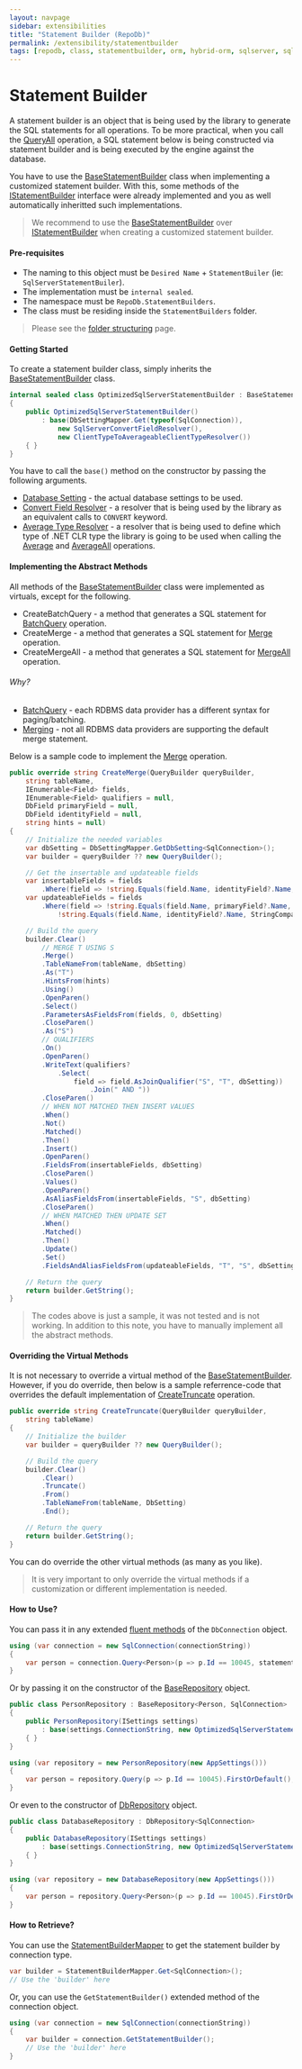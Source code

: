 ```yaml
---
layout: navpage
sidebar: extensibilities
title: "Statement Builder (RepoDb)"
permalink: /extensibility/statementbuilder
tags: [repodb, class, statementbuilder, orm, hybrid-orm, sqlserver, sqlite, mysql, postgresql]
---
```


# Statement Builder

A statement builder is an object that is being used by the library to generate the SQL statements for all operations. To be more practical, when you call the [QueryAll](/operation/queryall) operation, a SQL statement below is being constructed via statement builder and is being executed by the engine against the database.

You have to use the [BaseStatementBuilder](/class/basestatementbuilder) class when implementing a customized statement builder. With this, some methods of the [IStatementBuilder](/interface/istatementbuilder) interface were already implemented and you as well automatically inheritted such implementations.

> We recommend to use the [BaseStatementBuilder](/class/basestatementbuilder) over [IStatementBuilder](/interface/istatementbuilder) when creating a customized statement builder.

#### Pre-requisites

- The naming to this object must be `Desired Name` + `StatementBuiler` (ie: `SqlServerStatementBuiler`).
- The implementation must be `internal sealed`.
- The namespace must be `RepoDb.StatementBuilders`.
- The class must be residing inside the `StatementBuilders` folder.

> Please see the [folder structuring](/extensibility/folderstructuring) page.

#### Getting Started

To create a statement builder class, simply inherits the [BaseStatementBuilder](/class/basestatementbuilder) class.

```csharp
internal sealed class OptimizedSqlServerStatementBuilder : BaseStatementBuilder
{
    public OptimizedSqlServerStatementBuilder()
        : base(DbSettingMapper.Get(typeof(SqlConnection)),
            new SqlServerConvertFieldResolver(),
            new ClientTypeToAverageableClientTypeResolver())
    { }
}
```

You have to call the `base()` method on the constructor by passing the following arguments.

- [Database Setting](/extensibility/databasesetting) - the actual database settings to be used.
- [Convert Field Resolver](/extensibility/convertfieldresolver) - a resolver that is being used by the library as an equivalent calls to `CONVERT` keyword.
- [Average Type Resolver](/extensibility/averagetyperesolver) - a resolver that is being used to define which type of .NET CLR type the library is going to be used when calling the [Average](/operation/average) and [AverageAll](/operation/averageall) operations.

#### Implementing the Abstract Methods

All methods of the [BaseStatementBuilder](/class/basestatementbuilder) class were implemented as virtuals, except for the following.

- CreateBatchQuery - a method that generates a SQL statement for [BatchQuery](/operation/batchquery) operation.
- CreateMerge - a method that generates a SQL statement for [Merge](/operation/merge) operation.
- CreateMergeAll - a method that generates a SQL statement for [MergeAll](/operation/mergeall) operation.

###### Why?

- [BatchQuery](/operation/batchquery) - each RDBMS data provider has a different syntax for paging/batching.
- [Merging](/operation/merge) - not all RDBMS data providers are supporting the default merge statement.

Below is a sample code to implement the [Merge](/operation/merge) operation.

```csharp
public override string CreateMerge(QueryBuilder queryBuilder,
    string tableName,
    IEnumerable<Field> fields,
    IEnumerable<Field> qualifiers = null,
    DbField primaryField = null,
    DbField identityField = null,
    string hints = null)
{
    // Initialize the needed variables
    var dbSetting = DbSettingMapper.GetDbSetting<SqlConnection>();
    var builder = queryBuilder ?? new QueryBuilder();

    // Get the insertable and updateable fields
    var insertableFields = fields
        .Where(field => !string.Equals(field.Name, identityField?.Name, StringComparison.OrdinalIgnoreCase));
    var updateableFields = fields
        .Where(field => !string.Equals(field.Name, primaryField?.Name, StringComparison.OrdinalIgnoreCase) &&
            !string.Equals(field.Name, identityField?.Name, StringComparison.OrdinalIgnoreCase));

    // Build the query
    builder.Clear()
        // MERGE T USING S
        .Merge()
        .TableNameFrom(tableName, dbSetting)
        .As("T")
        .HintsFrom(hints)
        .Using()
        .OpenParen()
        .Select()
        .ParametersAsFieldsFrom(fields, 0, dbSetting)
        .CloseParen()
        .As("S")
        // QUALIFIERS
        .On()
        .OpenParen()
        .WriteText(qualifiers?
            .Select(
                field => field.AsJoinQualifier("S", "T", dbSetting))
                    .Join(" AND "))
        .CloseParen()
        // WHEN NOT MATCHED THEN INSERT VALUES
        .When()
        .Not()
        .Matched()
        .Then()
        .Insert()
        .OpenParen()
        .FieldsFrom(insertableFields, dbSetting)
        .CloseParen()
        .Values()
        .OpenParen()
        .AsAliasFieldsFrom(insertableFields, "S", dbSetting)
        .CloseParen()
        // WHEN MATCHED THEN UPDATE SET
        .When()
        .Matched()
        .Then()
        .Update()
        .Set()
        .FieldsAndAliasFieldsFrom(updateableFields, "T", "S", dbSetting);

	// Return the query
    return builder.GetString();
}
```

> The codes above is just a sample, it was not tested and is not working. In addition to this note, you have to manually implement all the abstract methods.

#### Overriding the Virtual Methods

It is not necessary to override a virtual method of the [BaseStatementBuilder](/class/basestatementbuilder). However, if you do override, then below is a sample referrence-code that overrides the default implementation of [CreateTruncate](/operation/truncate) operation.

```csharp
public override string CreateTruncate(QueryBuilder queryBuilder,
	string tableName)
{
	// Initialize the builder
	var builder = queryBuilder ?? new QueryBuilder();

	// Build the query
	builder.Clear()
		.Clear()
		.Truncate()
		.From()
		.TableNameFrom(tableName, DbSetting)
		.End();

	// Return the query
	return builder.GetString();
}
```

You can do override the other virtual methods (as many as you like).

> It is very important to only override the virtual methods if a customization or different implementation is needed.

#### How to Use?

You can pass it in any extended [fluent methods](/docs#fluent-methods) of the `DbConnection` object.

```csharp
using (var connection = new SqlConnection(connectionString))
{
    var person = connection.Query<Person>(p => p.Id == 10045, statementBuilder: new OptimizedSqlServerStatementBuilder()).FirstOrDefault();
}
```

Or by passing it on the constructor of the [BaseRepository](/class/baserepository) object.

```csharp
public class PersonRepository : BaseRepository<Person, SqlConnection>
{
    public PersonRepository(ISettings settings)
        : base(settings.ConnectionString, new OptimizedSqlServerStatementBuilder())
    { }
}

using (var repository = new PersonRepository(new AppSettings()))
{
    var person = repository.Query(p => p.Id == 10045).FirstOrDefault();
}
```

Or even to the constructor of [DbRepository](/class/dbrepository) object.

```csharp
public class DatabaseRepository : DbRepository<SqlConnection>
{
    public DatabaseRepository(ISettings settings)
        : base(settings.ConnectionString, new OptimizedSqlServerStatementBuilder())
    { }
}

using (var repository = new DatabaseRepository(new AppSettings()))
{
    var person = repository.Query<Person>(p => p.Id == 10045).FirstOrDefault();
}
```

#### How to Retrieve?

You can use the [StatementBuilderMapper](/mapper/statementbuildermapper) to get the statement builder by connection type.

```csharp
var builder = StatementBuilderMapper.Get<SqlConnection>();
// Use the 'builder' here
```

Or, you can use the `GetStatementBuilder()` extended method of the connection object.

```csharp
using (var connection = new SqlConnection(connectionString))
{
    var builder = connection.GetStatementBuilder();
    // Use the 'builder' here
}
```
